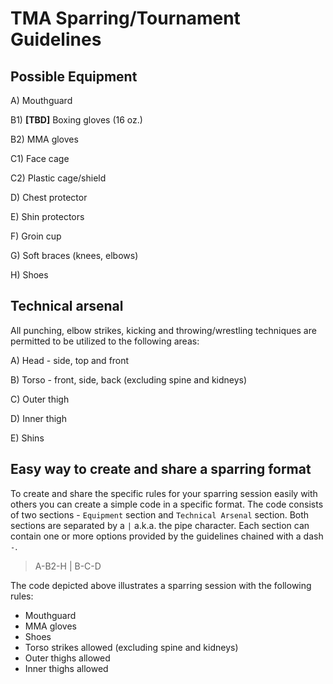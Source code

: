 # TMA Sparring/Tournament Guidelines

## Possible Equipment

A) Mouthguard

B1) **[TBD]** Boxing gloves (16 oz.)

B2) MMA gloves

C1) Face cage

C2) Plastic cage/shield

D) Chest protector

E) Shin protectors

F) Groin cup

G) Soft braces (knees, elbows)

H) Shoes

## Technical arsenal

All punching, elbow strikes, kicking and throwing/wrestling techniques are permitted to be utilized to the following areas:

A) Head - side, top and front

B) Torso - front, side, back (excluding spine and kidneys)

C) Outer thigh

D) Inner thigh

E) Shins

## Easy way to create and share a sparring format

To create and share the specific rules for your sparring session easily with others you can create a simple code in a specific format. The code consists of two sections - `Equipment` section and `Technical Arsenal` section. Both sections are separated by a `|` a.k.a. the pipe character. Each section can contain one or more options provided by the guidelines chained with a dash `-`.

> A-B2-H | B-C-D

The code depicted above illustrates a sparring session with the following rules:

- Mouthguard
- MMA gloves
- Shoes
- Torso strikes allowed (excluding spine and kidneys)
- Outer thighs allowed
- Inner thighs allowed
